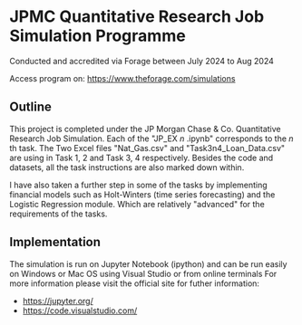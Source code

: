 # JPMC Quantitative Research Job Simulation Programme
Conducted and accredited via Forage between July 2024 to Aug 2024

Access program on: https://www.theforage.com/simulations

## Outline
This project is completed under the JP Morgan Chase & Co. Quantitative Research Job Simulation.
Each of the "JP_EX $n$ .ipynb" corresponds to the $n$ th task. The Two Excel files "Nat_Gas.csv" and "Task3n4_Loan_Data.csv" are using in Task 1, 2 and Task 3, 4 respectively. Besides the code and datasets, all the task instructions are also marked down within.

I have also taken a further step in some of the tasks by implementing financial models such as Holt-Winters (time series forecasting) and the Logistic Regression module. Which are relatively "advanced" for the requirements of the tasks.

## Implementation
The simulation is run on Jupyter Notebook (ipython) and can be run easily on Windows or Mac OS using Visual Studio or from online terminals
For more information please visit the official site for futher information:
- https://jupyter.org/
- https://code.visualstudio.com/

